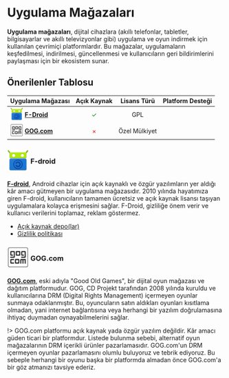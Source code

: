 <!-- NOTLAR 
 - Tablo eklemeyi unutmayın 
 - Uygun görseller eklemeyi unutmayın.
 - İçerik kuralları ve ekleme yapmak sayfalarını ziyaret edebilirsiniz -->

# Uygulama Mağazaları

**Uygulama mağazaları**, dijital cihazlara (akıllı telefonlar, tabletler, bilgisayarlar ve akıllı televizyonlar gibi) uygulama ve oyun indirmek için kullanılan çevrimiçi platformlardır. Bu mağazalar, uygulamaların keşfedilmesi, indirilmesi, güncellenmesi ve kullanıcıların geri bildirimlerini paylaşması için bir ekosistem sunar.

## Önerilenler Tablosu

| Uygulama Mağazası | Açık Kaynak | Lisans Türü | Platform Desteği       |
|--------------------|:-----------:|:-----------:|:-------------------------:|
| <span style="display: inline-block; vertical-align: middle;"><img src="docs/images/f-droid.png" alt="F-droid" style="width: 30px; height: 30px;"> </span> <span style="display: inline-block; vertical-align: middle;"> **[F-Droid](https://f-droid.org/)**       | <span style="color: green;">✓</span>           | GPL      | <i class="fa-brands fa-android"></i>               |
| <span style="display: inline-block; vertical-align: middle;"><img src="docs/images/gog.png" alt="GOG" style="width: 30px; height: 30px;"> </span> <span style="display: inline-block; vertical-align: middle;"> **[GOG.com](https://www.gog.com/)**       |   <span style="color: red;">×</span>| Özel Mülkiyet      | <i class="fa-brands fa-windows"></i> <i class="fa-brands fa-apple"></i> <i class="fa-brands fa-linux"></i>               |


### <span style="display: inline-block; vertical-align: middle;"><img src="docs/images/f-droid.png" alt="F-droid" style="width: 50px; height: 50px;"> </span> <span style="display: inline-block; vertical-align: middle;"> F-droid

[**F-droid**](https://f-droid.org/), Android cihazlar için açık kaynaklı ve özgür yazılımların yer aldığı kâr amacı gütmeyen bir uygulama mağazasıdır. 2010 yılında hayatımıza giren F-droid, kullanıcıların tamamen ücretsiz ve açık kaynak lisansı taşıyan uygulamalara kolayca erişmesini sağlar. F-Droid, gizliliğe önem verir ve kullanıcı verilerini toplamaz, reklam göstermez.

- [Açık kaynak depo(lar)](https://github.com/f-droid)
- [Gizlilik politikası](https://f-droid.org/about/)

### <span style="display: inline-block; vertical-align: middle;"><img src="docs/images/gog.png" alt="GOG" style="width: 50px; height: 50px;"> </span> <span style="display: inline-block; vertical-align: middle;">GOG.com

[**GOG.com**](https://www.gog.com/), eski adıyla "Good Old Games", bir dijital oyun mağazası ve dağıtım platformudur. GOG, CD Projekt tarafından 2008 yılında kuruldu ve kullanıcılarına DRM (Digital Rights Management) içermeyen oyunlar sunmaya odaklanmıştır. Bu, oyuncuların satın aldıkları oyunları kısıtlama olmadan, yani internet bağlantısına veya herhangi bir yazılım doğrulamasına ihtiyaç duymadan oynayabilmelerini sağlar.

!> GOG.com platformu açık kaynak yada özgür yazılım değildir. Kâr amacı güden ticari bir platformdur. Listede bulunma sebebi, alternatif oyun mağazalarının DRM içerikli ürünler pazarlamasıdır. GOG.com'un DRM içermeyen oyunlar pazarlamasını olumlu buluyoruz ve tebrik ediyoruz. Bu sebeple herhangi bir oyunu başka bir platformda almadan önce GOG.com'a bir göz atmanızı tavsiye ederiz.